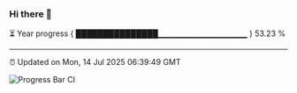 ### Hi there 👋

⏳ Year progress { ███████████████▁▁▁▁▁▁▁▁▁▁▁▁▁▁▁ } 53.23 %

---

⏰ Updated on Mon, 14 Jul 2025 06:39:49 GMT

![Progress Bar CI](https://github.com/ZhaoGui/ZhaoGui/workflows/Progress%20Bar%20CI/badge.svg)
